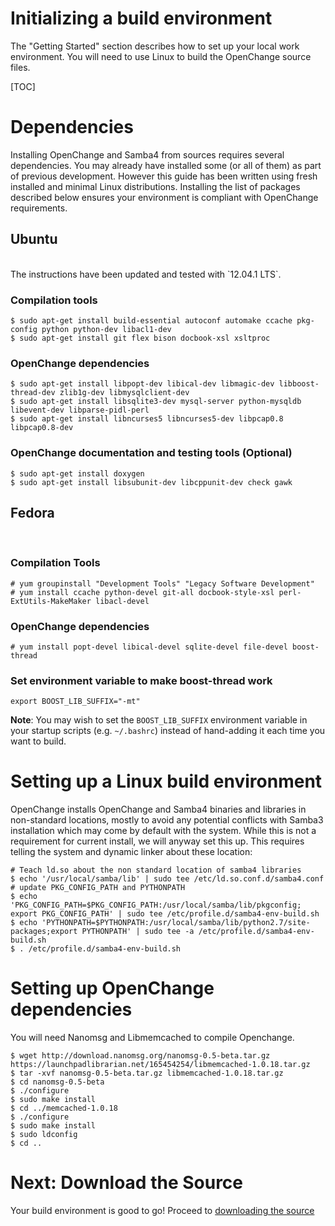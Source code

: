 # Initializing a build environment #

The "Getting Started" section describes how to set up your local work
environment. You will need to use Linux to build the OpenChange source files.

[TOC]

# Dependencies #

Installing OpenChange and Samba4 from sources requires several
dependencies. You may already have installed some (or all of them) as
part of previous development. However this guide has been written
using fresh installed and minimal Linux
distributions. Installing the list of packages described below ensures
your environment is compliant with OpenChange requirements.

## Ubuntu ##

<br/>
The instructions have been updated and tested with `12.04.1 LTS`.
<br/>

### Compilation tools ###

    $ sudo apt-get install build-essential autoconf automake ccache pkg-config python python-dev libacl1-dev
    $ sudo apt-get install git flex bison docbook-xsl xsltproc

### OpenChange dependencies ###

    $ sudo apt-get install libpopt-dev libical-dev libmagic-dev libboost-thread-dev zlib1g-dev libmysqlclient-dev
    $ sudo apt-get install libsqlite3-dev mysql-server python-mysqldb libevent-dev libparse-pidl-perl
    $ sudo apt-get install libncurses5 libncurses5-dev libpcap0.8 libpcap0.8-dev

### OpenChange documentation and testing tools (Optional) ###

    $ sudo apt-get install doxygen
    $ sudo apt-get install libsubunit-dev libcppunit-dev check gawk

## Fedora ##

<br/>

### Compilation Tools ###

    # yum groupinstall "Development Tools" "Legacy Software Development" 
    # yum install ccache python-devel git-all docbook-style-xsl perl-ExtUtils-MakeMaker libacl-devel

### OpenChange dependencies ###

    # yum install popt-devel libical-devel sqlite-devel file-devel boost-thread

### Set environment variable to make boost-thread work ###

    export BOOST_LIB_SUFFIX="-mt" 

**Note**: You may wish to set the `BOOST_LIB_SUFFIX` environment
  variable in your startup scripts (e.g. `~/.bashrc`) instead of
  hand-adding it each time you want to build.

# Setting up a Linux build environment #

OpenChange installs OpenChange and Samba4 binaries and libraries in
non-standard locations, mostly to avoid any potential conflicts with
Samba3 installation which may come by default with the system. While
this is not a requirement for current install, we will anyway set this
up. This requires telling the system and dynamic linker about these
location:

    # Teach ld.so about the non standard location of samba4 libraries
    $ echo '/usr/local/samba/lib' | sudo tee /etc/ld.so.conf.d/samba4.conf
    # update PKG_CONFIG_PATH and PYTHONPATH
    $ echo 'PKG_CONFIG_PATH=$PKG_CONFIG_PATH:/usr/local/samba/lib/pkgconfig; export PKG_CONFIG_PATH' | sudo tee /etc/profile.d/samba4-env-build.sh
    $ echo 'PYTHONPATH=$PYTHONPATH:/usr/local/samba/lib/python2.7/site-packages;export PYTHONPATH' | sudo tee -a /etc/profile.d/samba4-env-build.sh
    $ . /etc/profile.d/samba4-env-build.sh

# Setting up OpenChange dependencies #

You will need Nanomsg and Libmemcached to compile Openchange.

    $ wget http://download.nanomsg.org/nanomsg-0.5-beta.tar.gz https://launchpadlibrarian.net/165454254/libmemcached-1.0.18.tar.gz
    $ tar -xvf nanomsg-0.5-beta.tar.gz libmemcached-1.0.18.tar.gz
    $ cd nanomsg-0.5-beta
    $ ./configure
    $ sudo make install
    $ cd ../memcached-1.0.18
    $ ./configure
    $ sudo make install
    $ sudo ldconfig
    $ cd ..


# Next: Download the Source #

Your build environment is good to go! Proceed to [downloading the source](/cookbook/downloading.html)
